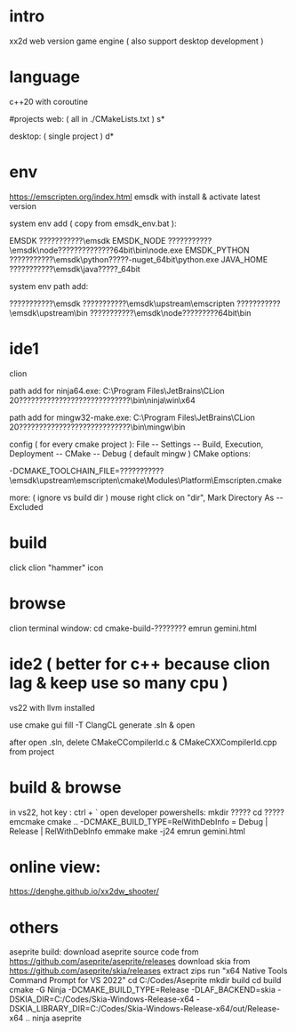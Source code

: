 # intro
xx2d web version game engine ( also support desktop development )

# language
c++20 with coroutine


#projects
web: ( all in ./CMakeLists.txt )
s*

desktop: ( single project )
d*


# env
https://emscripten.org/index.html
emsdk with install & activate latest version

system env add ( copy from emsdk_env.bat ):

EMSDK          ???????????\emsdk
EMSDK_NODE     ???????????\emsdk\node\??????????????64bit\bin\node.exe
EMSDK_PYTHON   ???????????\emsdk\python\?????-nuget_64bit\python.exe
JAVA_HOME      ???????????\emsdk\java\?????_64bit

system env path add:

???????????\emsdk
???????????\emsdk\upstream\emscripten
???????????\emsdk\upstream\bin
???????????\emsdk\node\?????????64bit\bin

# ide1
clion

path add for ninja64.exe:
C:\Program Files\JetBrains\CLion 20????????????????????????????\bin\ninja\win\x64

path add for mingw32-make.exe:
C:\Program Files\JetBrains\CLion 20????????????????????????????\bin\mingw\bin

config ( for every cmake project ):
File -- Settings -- Build, Execution, Deployment -- CMake -- Debug ( default mingw ) CMake options:

-DCMAKE_TOOLCHAIN_FILE=???????????\emsdk\upstream\emscripten\cmake\Modules\Platform\Emscripten.cmake

more: ( ignore vs build dir )
mouse right click on "dir", Mark Directory As -- Excluded

# build
click clion "hammer" icon

# browse
clion terminal window:
cd cmake-build-????????
emrun gemini.html

# ide2 ( better for c++ because clion lag & keep use so many cpu )
vs22 with llvm installed

use cmake gui fill -T        ClangCL         generate .sln & open

after open .sln,  delete    CMakeCCompilerId.c  &   CMakeCXXCompilerId.cpp   from project

# build & browse
in vs22, hot key : ctrl + `  open developer powershells:
mkdir ?????
cd ?????
emcmake cmake .. -DCMAKE_BUILD_TYPE=RelWithDebInfo                      = Debug | Release | RelWithDebInfo
emmake make -j24
emrun gemini.html

# online view:
https://denghe.github.io/xx2dw_shooter/


# others
aseprite build:
download aseprite source code from https://github.com/aseprite/aseprite/releases
download skia from https://github.com/aseprite/skia/releases
extract zips
run "x64 Native Tools Command Prompt for VS 2022"
cd C:/Codes/Aseprite
mkdir build
cd build
cmake -G Ninja -DCMAKE_BUILD_TYPE=Release -DLAF_BACKEND=skia -DSKIA_DIR=C:/Codes/Skia-Windows-Release-x64 -DSKIA_LIBRARY_DIR=C:/Codes/Skia-Windows-Release-x64/out/Release-x64 ..
ninja aseprite